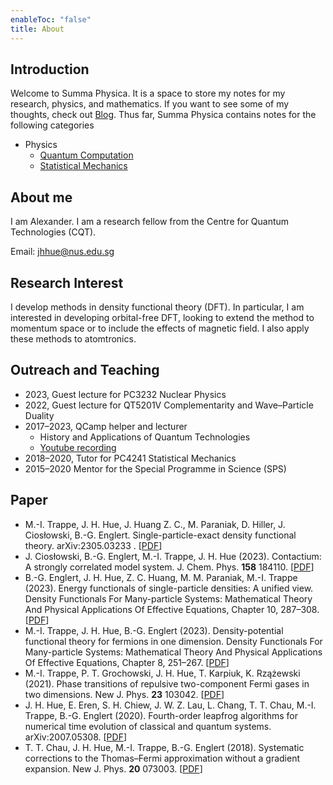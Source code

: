 ```yaml
---
enableToc: "false"
title: About
---
```

## Introduction
Welcome to Summa Physica. It is a space to store my notes for my research, physics, and mathematics. If you want to see some of my thoughts, check out [Blog](./Blog). Thus far, Summa Physica contains notes for the following categories
- Physics
	- [Quantum Computation](./Notes/Quantum-Computation)
	- [Statistical Mechanics](./Notes/Statistical-Mechanics)

## About me
I am Alexander. I am a research fellow from the Centre for Quantum Technologies (CQT).

Email: jhhue@nus.edu.sg

## Research Interest
I develop methods in density functional theory (DFT). In particular, I am interested in developing orbital-free DFT, looking to extend the method to momentum space or to include the effects of magnetic field. I also apply these methods to atomtronics.

## Outreach and Teaching
- 2023, Guest lecture for PC3232 Nuclear Physics
- 2022, Guest lecture for QT5201V Complementarity and Wave–Particle Duality
- 2017–2023, QCamp helper and lecturer
	- History and Applications of Quantum Technologies
	- [Youtube recording](https://www.youtube.com/watch?v=KJLqEgUSSDs) 
- 2018–2020, Tutor for PC4241 Statistical Mechanics
- 2015–2020 Mentor for the Special Programme in Science (SPS)

## Paper
- M.-I. Trappe, J. H. Hue, J. Huang Z. C., M. Paraniak, D. Hiller, J. Ciosłowski, B.-G. Englert. Single-particle-exact density functional theory. arXiv:2305.03233 . \[[PDF](https://arxiv.org/pdf/2305.03233.pdf)\]
- J. Ciosłowski, B.-G. Englert, M.-I. Trappe, J. H. Hue (2023). Contactium: A strongly correlated model system. J. Chem. Phys. **158** 184110. \[[PDF](https://arxiv.org/pdf/2303.14982.pdf)\]
- B.-G. Englert, J. H. Hue, Z. C. Huang, M. M. Paraniak, M.-I. Trappe (2023). Energy functionals of single-particle densities: A unified view. Density Functionals For Many-particle Systems: Mathematical Theory And Physical Applications Of Effective Equations, Chapter 10, 287–308. \[[PDF](https://arxiv.org/pdf/2206.10097.pdf)\]
- M.-I. Trappe, J. H. Hue, B.-G. Englert (2023). Density-potential functional theory for fermions in one dimension. Density Functionals For Many-particle Systems: Mathematical Theory And Physical Applications Of Effective Equations, Chapter 8, 251–267. \[[PDF](https://arxiv.org/pdf/2106.07839.pdf)\]
- M.-I. Trappe, P. T. Grochowski, J. H. Hue, T. Karpiuk, K. Rzążewski (2021). Phase transitions of repulsive two-component Fermi gases in two dimensions. New J. Phys. **23** 103042. \[[PDF](https://iopscience.iop.org/article/10.1088/1367-2630/ac2b51/pdf)\]
- J. H. Hue, E. Eren, S. H. Chiew, J. W. Z. Lau, L. Chang, T. T. Chau, M.-I. Trappe, B.-G. Englert (2020). Fourth-order leapfrog algorithms for numerical time evolution of classical and quantum systems. arXiv:2007.05308. \[[PDF](https://arxiv.org/pdf/2007.05308.pdf)\]
- T. T. Chau, J. H. Hue, M.-I. Trappe, B.-G. Englert (2018). Systematic corrections to the Thomas–Fermi approximation without a gradient expansion. New J. Phys. **20** 073003. \[[PDF](https://iopscience.iop.org/article/10.1088/1367-2630/aacde1/pdf)\]



